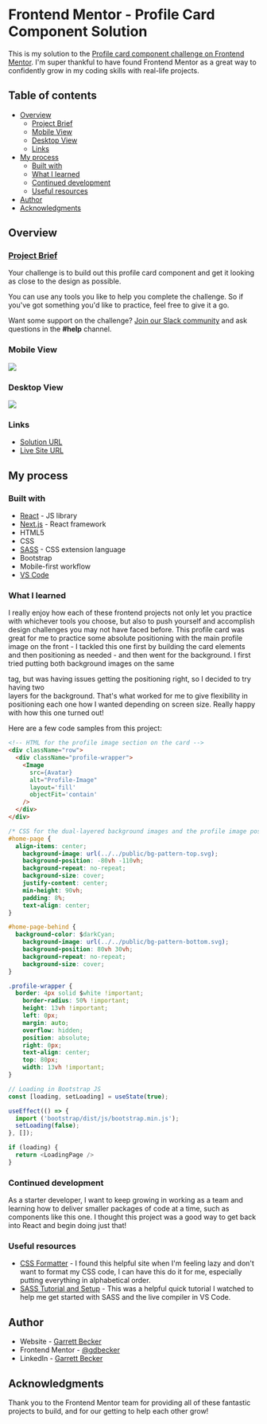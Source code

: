 # Frontend Mentor - Profile Card Component Solution

This is my solution to the [Profile card component challenge on Frontend Mentor](https://www.frontendmentor.io/challenges/profile-card-component-cfArpWshJ). I'm super thankful to have found Frontend Mentor as a great way to confidently grow in my coding skills with real-life projects. 

## Table of contents

- [Overview](#overview)
  - [Project Brief](#project-brief)
  - [Mobile View](#mobile-view)
  - [Desktop View](#desktop-view)
  - [Links](#links)
- [My process](#my-process)
  - [Built with](#built-with)
  - [What I learned](#what-i-learned)
  - [Continued development](#continued-development)
  - [Useful resources](#useful-resources)
- [Author](#author)
- [Acknowledgments](#acknowledgments)

## Overview

### [Project Brief](./project%20brief/)

Your challenge is to build out this profile card component and get it looking as close to the design as possible.

You can use any tools you like to help you complete the challenge. So if you've got something you'd like to practice, feel free to give it a go.

Want some support on the challenge? [Join our Slack community](https://www.frontendmentor.io/slack) and ask questions in the **#help** channel.

### Mobile View

![](./profile-card-mobile.jpg)

### Desktop View

![](./profile-card-desktop.jpg)

### Links

- [Solution URL]()
- [Live Site URL](https://profile-card-gdbecker.netlify.app)

## My process

### Built with

- [React](https://reactjs.org/) - JS library
- [Next.js](https://nextjs.org) - React framework
- HTML5
- CSS
- [SASS](https://sass-lang.com) - CSS extension language
- Bootstrap
- Mobile-first workflow
- [VS Code](https://code.visualstudio.com)

### What I learned

I really enjoy how each of these frontend projects not only let you practice with whichever tools you choose, but also to push yourself and accomplish design challenges you may not have faced before. This profile card was great for me to practice some absolute positioning with the main profile image on the front - I tackled this one first by building the card elements and then positioning as needed - and then went for the background. I first tried putting both background images on the same <div> tag, but was having issues getting the positioning right, so I decided to try having two <div> layers for the background. That's what worked for me to give flexibility in positioning each one how I wanted depending on screen size. Really happy with how this one turned out!

Here are a few code samples from this project:

```html
<!-- HTML for the profile image section on the card -->
<div className="row">
  <div className="profile-wrapper">
    <Image
      src={Avatar}
      alt="Profile-Image"
      layout='fill'
      objectFit='contain'
    />
  </div>
</div>
```

```css
/* CSS for the dual-layered background images and the profile image positioning */
#home-page {
  align-items: center;
	background-image: url(../../public/bg-pattern-top.svg);
	background-position: -80vh -110vh;
	background-repeat: no-repeat;
	background-size: cover;
	justify-content: center;
	min-height: 90vh;
	padding: 8%;
	text-align: center;
}

#home-page-behind {
  background-color: $darkCyan;
	background-image: url(../../public/bg-pattern-bottom.svg);
	background-position: 80vh 30vh;
	background-repeat: no-repeat;
	background-size: cover;
}

.profile-wrapper {
  border: 4px solid $white !important;
	border-radius: 50% !important;
	height: 13vh !important;
	left: 0px;
	margin: auto;
	overflow: hidden;
	position: absolute;
	right: 0px;
	text-align: center;
	top: 80px;
	width: 13vh !important;
}
```

```js
// Loading in Bootstrap JS
const [loading, setLoading] = useState(true);

useEffect(() => {
  import ('bootstrap/dist/js/bootstrap.min.js');
  setLoading(false);
}, []);

if (loading) {
  return <LoadingPage />
}
```

### Continued development

As a starter developer, I want to keep growing in working as a team and learning how to deliver smaller packages of code at a time, such as components like this one. I thought this project was a good way to get back into React and begin doing just that!

### Useful resources

- [CSS Formatter](http://www.lonniebest.com/FormatCSS/) - I found this helpful site when I'm feeling lazy and don't want to format my CSS code, I can have this do it for me, especially putting everything in alphabetical order.
- [SASS Tutorial and Setup](https://www.youtube.com/watch?v=txg2fCPsYYU&t=241s) - This was a helpful quick tutorial I watched to help me get started with SASS and the live compiler in VS Code.

## Author

- Website - [Garrett Becker]()
- Frontend Mentor - [@gdbecker](https://www.frontendmentor.io/profile/gdbecker)
- LinkedIn - [Garrett Becker](https://www.linkedin.com/in/garrett-becker-923b4a106/)

## Acknowledgments

Thank you to the Frontend Mentor team for providing all of these fantastic projects to build, and for our getting to help each other grow!